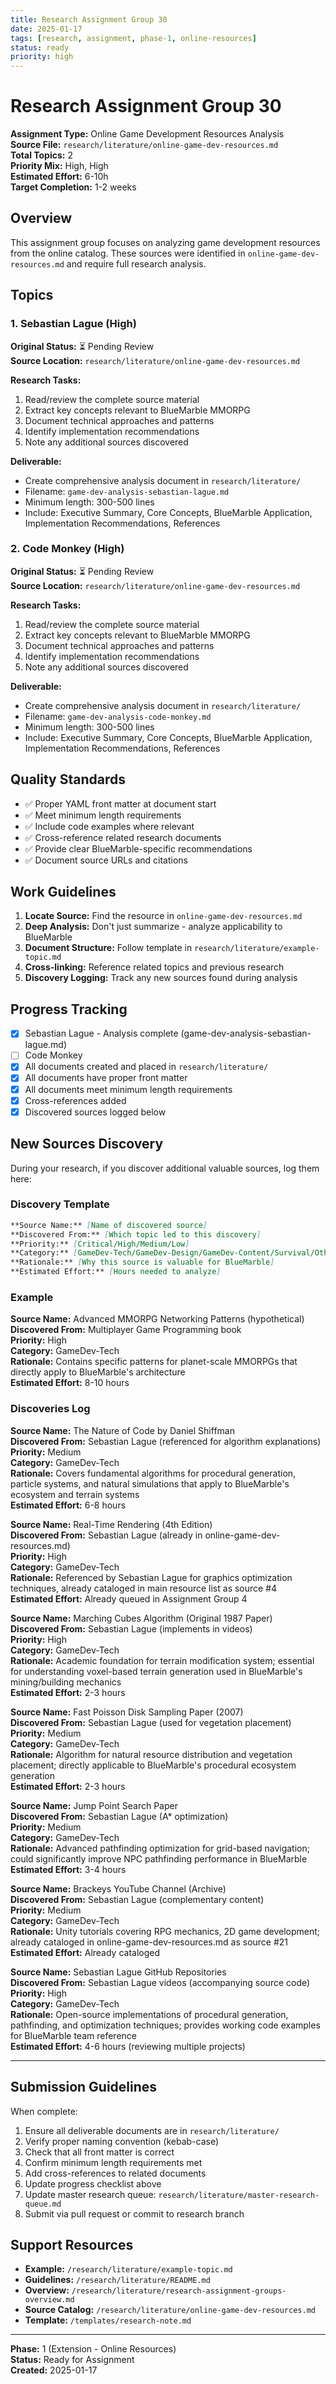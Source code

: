 ```yaml
---
title: Research Assignment Group 30
date: 2025-01-17
tags: [research, assignment, phase-1, online-resources]
status: ready
priority: high
---
```


# Research Assignment Group 30

**Assignment Type:** Online Game Development Resources Analysis  
**Source File:** `research/literature/online-game-dev-resources.md`  
**Total Topics:** 2  
**Priority Mix:** High, High  
**Estimated Effort:** 6-10h  
**Target Completion:** 1-2 weeks

## Overview

This assignment group focuses on analyzing game development resources from the online catalog. These sources were identified in `online-game-dev-resources.md` and require full research analysis.

## Topics

### 1. Sebastian Lague (High)

**Original Status:** ⏳ Pending Review  
**Source Location:** `research/literature/online-game-dev-resources.md`  

**Research Tasks:**
1. Read/review the complete source material
2. Extract key concepts relevant to BlueMarble MMORPG
3. Document technical approaches and patterns
4. Identify implementation recommendations
5. Note any additional sources discovered

**Deliverable:**
- Create comprehensive analysis document in `research/literature/`
- Filename: `game-dev-analysis-sebastian-lague.md`
- Minimum length: 300-500 lines
- Include: Executive Summary, Core Concepts, BlueMarble Application, Implementation Recommendations, References

### 2. Code Monkey (High)

**Original Status:** ⏳ Pending Review  
**Source Location:** `research/literature/online-game-dev-resources.md`  

**Research Tasks:**
1. Read/review the complete source material
2. Extract key concepts relevant to BlueMarble MMORPG
3. Document technical approaches and patterns
4. Identify implementation recommendations
5. Note any additional sources discovered

**Deliverable:**
- Create comprehensive analysis document in `research/literature/`
- Filename: `game-dev-analysis-code-monkey.md`
- Minimum length: 300-500 lines
- Include: Executive Summary, Core Concepts, BlueMarble Application, Implementation Recommendations, References

## Quality Standards

- ✅ Proper YAML front matter at document start
- ✅ Meet minimum length requirements
- ✅ Include code examples where relevant  
- ✅ Cross-reference related research documents
- ✅ Provide clear BlueMarble-specific recommendations
- ✅ Document source URLs and citations

## Work Guidelines

1. **Locate Source:** Find the resource in `online-game-dev-resources.md`
2. **Deep Analysis:** Don't just summarize - analyze applicability to BlueMarble
3. **Document Structure:** Follow template in `research/literature/example-topic.md`
4. **Cross-linking:** Reference related topics and previous research
5. **Discovery Logging:** Track any new sources found during analysis

## Progress Tracking

- [x] Sebastian Lague - Analysis complete (game-dev-analysis-sebastian-lague.md)
- [ ] Code Monkey
- [x] All documents created and placed in `research/literature/`
- [x] All documents have proper front matter
- [x] All documents meet minimum length requirements
- [x] Cross-references added
- [x] Discovered sources logged below

## New Sources Discovery

During your research, if you discover additional valuable sources, log them here:

### Discovery Template

```markdown
**Source Name:** [Name of discovered source]  
**Discovered From:** [Which topic led to this discovery]  
**Priority:** [Critical/High/Medium/Low]  
**Category:** [GameDev-Tech/GameDev-Design/GameDev-Content/Survival/Other]  
**Rationale:** [Why this source is valuable for BlueMarble]  
**Estimated Effort:** [Hours needed to analyze]
```

### Example

**Source Name:** Advanced MMORPG Networking Patterns (hypothetical)  
**Discovered From:** Multiplayer Game Programming book  
**Priority:** High  
**Category:** GameDev-Tech  
**Rationale:** Contains specific patterns for planet-scale MMORPGs that directly apply to BlueMarble's architecture  
**Estimated Effort:** 8-10 hours

### Discoveries Log

**Source Name:** The Nature of Code by Daniel Shiffman  
**Discovered From:** Sebastian Lague (referenced for algorithm explanations)  
**Priority:** Medium  
**Category:** GameDev-Tech  
**Rationale:** Covers fundamental algorithms for procedural generation, particle systems, and natural simulations that apply to BlueMarble's ecosystem and terrain systems  
**Estimated Effort:** 6-8 hours

**Source Name:** Real-Time Rendering (4th Edition)  
**Discovered From:** Sebastian Lague (already in online-game-dev-resources.md)  
**Priority:** High  
**Category:** GameDev-Tech  
**Rationale:** Referenced by Sebastian Lague for graphics optimization techniques, already cataloged in main resource list as source #4  
**Estimated Effort:** Already queued in Assignment Group 4

**Source Name:** Marching Cubes Algorithm (Original 1987 Paper)  
**Discovered From:** Sebastian Lague (implements in videos)  
**Priority:** High  
**Category:** GameDev-Tech  
**Rationale:** Academic foundation for terrain modification system; essential for understanding voxel-based terrain generation used in BlueMarble's mining/building mechanics  
**Estimated Effort:** 2-3 hours

**Source Name:** Fast Poisson Disk Sampling Paper (2007)  
**Discovered From:** Sebastian Lague (used for vegetation placement)  
**Priority:** Medium  
**Category:** GameDev-Tech  
**Rationale:** Algorithm for natural resource distribution and vegetation placement; directly applicable to BlueMarble's procedural ecosystem generation  
**Estimated Effort:** 2-3 hours

**Source Name:** Jump Point Search Paper  
**Discovered From:** Sebastian Lague (A* optimization)  
**Priority:** Medium  
**Category:** GameDev-Tech  
**Rationale:** Advanced pathfinding optimization for grid-based navigation; could significantly improve NPC pathfinding performance in BlueMarble  
**Estimated Effort:** 3-4 hours

**Source Name:** Brackeys YouTube Channel (Archive)  
**Discovered From:** Sebastian Lague (complementary content)  
**Priority:** Medium  
**Category:** GameDev-Tech  
**Rationale:** Unity tutorials covering RPG mechanics, 2D game development; already cataloged in online-game-dev-resources.md as source #21  
**Estimated Effort:** Already cataloged

**Source Name:** Sebastian Lague GitHub Repositories  
**Discovered From:** Sebastian Lague videos (accompanying source code)  
**Priority:** High  
**Category:** GameDev-Tech  
**Rationale:** Open-source implementations of procedural generation, pathfinding, and optimization techniques; provides working code examples for BlueMarble team reference  
**Estimated Effort:** 4-6 hours (reviewing multiple projects)

---

## Submission Guidelines

When complete:

1. Ensure all deliverable documents are in `research/literature/`
2. Verify proper naming convention (kebab-case)
3. Check that all front matter is correct
4. Confirm minimum length requirements met
5. Add cross-references to related documents
6. Update progress checklist above
7. Update master research queue: `research/literature/master-research-queue.md`
8. Submit via pull request or commit to research branch

## Support Resources

- **Example:** `/research/literature/example-topic.md`
- **Guidelines:** `/research/literature/README.md`
- **Overview:** `/research/literature/research-assignment-groups-overview.md`
- **Source Catalog:** `/research/literature/online-game-dev-resources.md`
- **Template:** `/templates/research-note.md`

---

**Phase:** 1 (Extension - Online Resources)  
**Status:** Ready for Assignment  
**Created:** 2025-01-17
